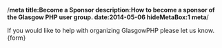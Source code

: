 /**meta
title:Become a Sponsor
description:How to become a sponsor of the Glasgow PHP user group.
date:2014-05-06
hideMetaBox:1
meta**/

If you would like to help with organizing GlasgowPHP please let us know.
{form}